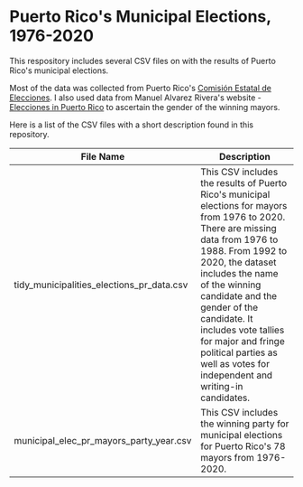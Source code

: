 # Puerto Rico's Municipal Elections, 1976-2020

This respository includes several CSV files on with the results of Puerto Rico's municipal elections. 

Most of the data was collected from Puerto Rico's [Comisión Estatal de Elecciones](https://www.ceepur.org). I also used data from Manuel Alvarez Rivera's website - [Elecciones in Puerto Rico](https://electionspuertorico.org/home_es.html) to ascertain the gender of the winning mayors.

Here is a list of the CSV files with a short description found in this repository.

| File Name | Description |
| ----------- | ----------- |
| tidy_municipalities_elections_pr_data.csv | This CSV includes the results of Puerto Rico's municipal elections for mayors from 1976 to 2020. There are missing data from 1976 to 1988. From 1992 to 2020, the dataset includes the name of the winning candidate and the gender of the candidate. It includes vote tallies for major and fringe political parties as well as votes for independent and writing-in candidates. |
| municipal_elec_pr_mayors_party_year.csv| This CSV includes the winning party for municipal elections for Puerto Rico's 78 mayors from 1976-2020.|



